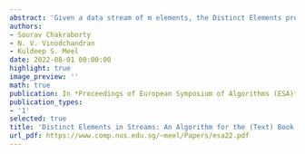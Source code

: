 ```yaml
---
abstract: 'Given a data stream of m elements, the Distinct Elements problem is to estimate the number of distinct elements in a stream.Distinct Elements has been a subject of theoretical and empirical investigations over the past four decades resulting in space optimal algorithms for it.All the current state-of-the-art algorithms are, however, beyond the reach of an undergraduate textbook owing to their reliance on the usage of notions such as pairwise independence and universal hash functions. We present a simple, intuitive, sampling-based space-efficient algorithm whose description and the proof are accessible to undergraduates with the knowledge of basic probability theory. '
authors:
- Sourav Chakraborty
- N. V. Vinodchandran
- Kuldeep S. Meel
date: 2022-08-01 00:00:00
highlight: true
image_preview: ''
math: true
publication: In *Proceedings of European Symposium of Algorithms (ESA)*
publication_types:
- '1'
selected: true
title: 'Distinct Elements in Streams: An Algorithm for the (Text) Book'
url_pdf: https://www.comp.nus.edu.sg/~meel/Papers/esa22.pdf
---
```


